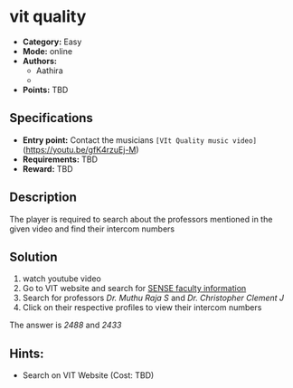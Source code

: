 # vit quality

* **Category:** Easy
* **Mode:** online
* **Authors:**
  * Aathira
  * 
* **Points:** TBD

## Specifications

* **Entry point:** Contact the musicians `[VIt Quality music video]`(https://youtu.be/gfK4rzuEj-M)  
* **Requirements:** TBD
* **Reward:** TBD


## Description 
The player is required to search about the professors mentioned in the given video and find their intercom numbers

## Solution
1. watch youtube video
2. Go to VIT website and search for [SENSE faculty information](https://vit.ac.in/school/allfaculty/sense/embedded-technology)
3. Search for professors _Dr. Muthu Raja S_ and _Dr. Christopher Clement J_
4. Click on their respective profiles to view their intercom numbers

The answer is _2488_ and _2433_

## Hints:

 - Search on VIT Website (Cost: TBD)